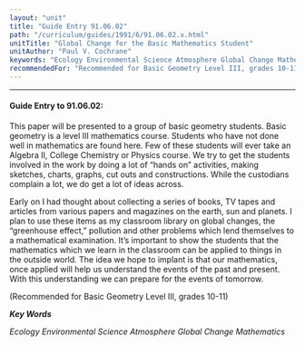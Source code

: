 ```yaml
---
layout: "unit"
title: "Guide Entry 91.06.02"
path: "/curriculum/guides/1991/6/91.06.02.x.html"
unitTitle: "Global Change for the Basic Mathematics Student"
unitAuthor: "Paul V. Cochrane"
keywords: "Ecology Environmental Science Atmosphere Global Change Mathematics"
recommendedFor: "Recommended for Basic Geometry Level III, grades 10-11"
---
```

<body>
<hr/>
<h4>
Guide Entry to 91.06.02:
</h4>
This paper will be presented to a group of basic geometry students. Basic geometry is a level III mathematics course.  Students who have not done well in mathematics are found here.  Few of these students will ever take an Algebra II, College Chemistry or Physics course.  We try to get the students involved in the work by doing a lot of “hands on” activities, making sketches, charts, graphs, cut outs and constructions.  While the custodians complain a lot, we do get a lot of ideas across.
<p>
Early on I had thought about collecting a series of books, TV tapes and articles from various papers and magazines on the earth, sun and planets.  I plan to use these items as my classroom library on global changes, the “greenhouse effect,” pollution and other problems which lend themselves to a mathematical examination.  It’s important to show the students that the mathematics which we learn in the classroom can be applied to things in the outside world.  The idea we hope to implant is that our mathematics, once applied will help us understand the events of the past and present.  With this understanding we can prepare for the events of tomorrow.
</p>
<p>
(Recommended for Basic Geometry Level III, grades 10-11)
</p>
<p>
<b>
<i>
Key Words
</i>
</b>
<br/>
</p>
<p>
<i>
Ecology Environmental Science Atmosphere Global Change Mathematics
</i>
</p>
</body>